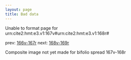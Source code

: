```yaml
---
layout: page
title: Bad data
---
```


Unable to format page for urn:cite2:hmt:e3.v1:167v#urn:cite2:hmt:e3.v1:168r#

prev: [166v-167r](../166v-167r/) next: [168v-169r](../168v-169r/)

Composite image not yet made for bifolio spread 167v-168r

